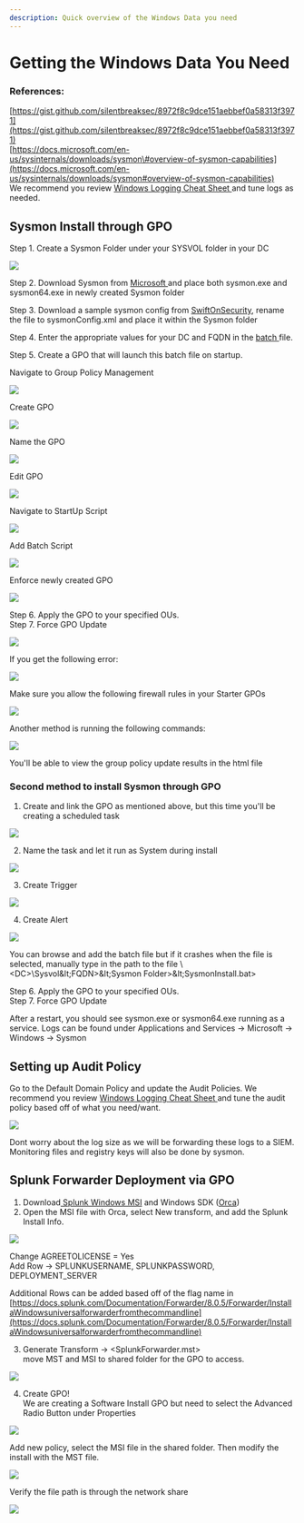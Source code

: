 ```yaml
---
description: Quick overview of the Windows Data you need
---
```


# Getting the Windows Data You Need

### References:

[https://gist.github.com/silentbreaksec/8972f8c9dce151aebbef0a58313f3971](https://gist.github.com/silentbreaksec/8972f8c9dce151aebbef0a58313f3971)  
[https://docs.microsoft.com/en-us/sysinternals/downloads/sysmon\#overview-of-sysmon-capabilities](https://docs.microsoft.com/en-us/sysinternals/downloads/sysmon#overview-of-sysmon-capabilities)  
We recommend you review [Windows Logging Cheat Sheet ](https://static1.squarespace.com/static/552092d5e4b0661088167e5c/t/5c586681f4e1fced3ce1308b/1549297281905/Windows+Logging+Cheat+Sheet_ver_Feb_2019.pdf)and tune logs as needed.

## Sysmon Install through GPO

Step 1. Create a Sysmon Folder under your SYSVOL folder in your DC

![](../.gitbook/assets/image%20%28145%29.png)

Step 2. Download Sysmon from [Microsoft ](https://docs.microsoft.com/en-us/sysinternals/downloads/sysmon#overview-of-sysmon-capabilities)and place both sysmon.exe and sysmon64.exe in newly created Sysmon folder

Step 3. Download a sample sysmon config from [SwiftOnSecurity](https://github.com/SwiftOnSecurity/sysmon-config), rename the file to sysmonConfig.xml and place it within the Sysmon folder

Step 4. Enter the appropriate values for your DC and FQDN in the [batch ](https://gist.github.com/silentbreaksec/8972f8c9dce151aebbef0a58313f3971)file.

Step 5. Create a GPO that will launch this batch file on startup.  
  
Navigate to Group Policy Management

![](../.gitbook/assets/image%20%28134%29.png)

Create GPO

![](../.gitbook/assets/image%20%28154%29.png)

Name the GPO 

![](../.gitbook/assets/image%20%28149%29.png)

Edit GPO

![](../.gitbook/assets/image%20%28157%29.png)

Navigate to StartUp Script

![](../.gitbook/assets/image%20%28142%29.png)

Add Batch Script 

![](../.gitbook/assets/image%20%28141%29.png)

Enforce newly created GPO

![](../.gitbook/assets/image%20%28148%29.png)

Step 6. Apply the GPO to your specified OUs.   
Step 7. Force GPO Update

![](../.gitbook/assets/image%20%28135%29.png)

If you get the following error:

![](../.gitbook/assets/image%20%28143%29.png)

Make sure you allow the following firewall rules in your Starter GPOs  


![](../.gitbook/assets/image%20%28146%29.png)

Another method is running the following commands:

![](../.gitbook/assets/image%20%28153%29.png)

You'll be able to view the group policy update results in the html file  


### Second method to install Sysmon through GPO

1. Create and link the GPO as mentioned above, but this time you'll be creating a scheduled task

![](../.gitbook/assets/image%20%28147%29.png)

2. Name the task and let it run as System during install 

![](../.gitbook/assets/image%20%28140%29.png)

3. Create Trigger

![](../.gitbook/assets/image%20%28156%29.png)

4. Create Alert

![](../.gitbook/assets/image%20%28138%29.png)

You can browse and add the batch file but if it crashes when the file is selected, manually type in the path to the file \\&lt;DC&gt;\Sysvol\&lt;FQDN&gt;\&lt;Sysmon Folder&gt;\&lt;SysmonInstall.bat&gt;  
  
Step 6. Apply the GPO to your specified OUs.   
Step 7. Force GPO Update

After a restart, you should see sysmon.exe or sysmon64.exe running as a service. Logs can be found under Applications and Services -&gt; Microsoft -&gt; Windows -&gt; Sysmon

## Setting up Audit Policy

Go to the Default Domain Policy and update the Audit Policies. We recommend you review [Windows Logging Cheat Sheet ](https://static1.squarespace.com/static/552092d5e4b0661088167e5c/t/5c586681f4e1fced3ce1308b/1549297281905/Windows+Logging+Cheat+Sheet_ver_Feb_2019.pdf)and tune the audit policy based off of what you need/want.

![](../.gitbook/assets/image%20%28137%29.png)

Dont worry about the log size as we will be forwarding these logs to a SIEM. Monitoring files and registry keys will also be done by sysmon. 

## Splunk Forwarder Deployment via GPO

1. Download[ Splunk Windows MSI](https://www.splunk.com/en_us/download/splunk-enterprise.html) and Windows SDK \([Orca](https://docs.microsoft.com/en-us/windows/win32/msi/orca-exe)\)
2. Open the MSI file with Orca, select New transform, and add the Splunk Install Info. 

![](../.gitbook/assets/image%20%28133%29.png)

Change AGREETOLICENSE = Yes  
Add Row -&gt; SPLUNKUSERNAME, SPLUNKPASSWORD, DEPLOYMENT\_SERVER  
  
Additional Rows can be added based off of the flag name in [https://docs.splunk.com/Documentation/Forwarder/8.0.5/Forwarder/InstallaWindowsuniversalforwarderfromthecommandline](https://docs.splunk.com/Documentation/Forwarder/8.0.5/Forwarder/InstallaWindowsuniversalforwarderfromthecommandline)

3. Generate Transform -&gt; &lt;SplunkForwarder.mst&gt;   
move MST and MSI to shared folder for the GPO to access. 

![](../.gitbook/assets/image%20%28144%29.png)

4. Create GPO!  
We are creating a Software Install GPO but need to select the Advanced Radio Button under Properties

![](../.gitbook/assets/image%20%28152%29.png)

Add new policy, select the MSI file in the shared folder. Then modify the install with the MST file. 

![](../.gitbook/assets/image%20%28150%29.png)

  
Verify the file path is through the network share 

![](../.gitbook/assets/image%20%28151%29.png)



